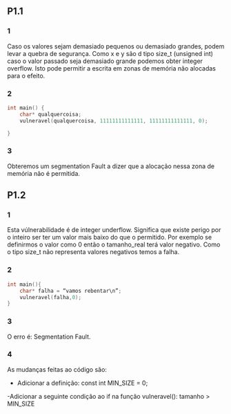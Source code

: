 ## P1.1

### 1

 Caso os valores sejam demasiado pequenos ou demasiado grandes, podem levar a quebra de segurança. Como x e y são d tipo size_t (unsigned int) caso o valor passado seja demasiado grande podemos obter integer overflow. Isto pode permitir a escrita em zonas de memória não alocadas para o efeito. 


### 2

```C
int main() {
    char* qualquercoisa;
    vulneravel(qualquercoisa, 11111111111111, 11111111111111, 0);

}

```

### 3

  Obteremos um segmentation Fault a dizer que a alocação nessa zona de memória  não é permitida.


## P1.2

### 1

	
  Esta vúlnerabilidade é de integer underflow. Significa que existe perigo por o inteiro ser ter um valor mais baixo do que o permitido.
  Por exemplo se definirmos o valor como 0 então o tamanho_real terá valor negativo. Como o tipo size_t não representa valores negativos temos a falha. 
  
  
### 2

```C
int main(){
    char* falha = “vamos rebentar\n”;
    vulneravel(falha,0);  
}
```


### 3

  O erro é: Segmentation Fault.


### 4
 As mudanças feitas ao código são:  
 
 - Adicionar a definição: const int MIN_SIZE = 0;  

 -Adicionar a seguinte condição ao if na função vulneravel(): tamanho > MIN_SIZE 
